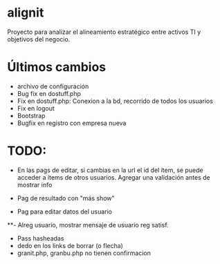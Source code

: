 # alignit

Proyecto para analizar el alineamiento estratégico entre activos TI y objetivos del negocio.



Últimos cambios
===============
- archivo de configuración
- Bug fix en dostuff.php
- Fix en dostuff.php: Conexion a la bd, recorrido de todos los usuarios
- Fix en logout
- Bootstrap
- Bugfix en registro con empresa nueva

TODO:
=====
- En las pags de editar, si cambias en la url el id del ítem, se puede acceder a ítems de otros usuarios. Agregar una validación antes de mostrar info

- Pag de resultado con "más show"
- Pag para editar datos del usuario

**- Alreg usuario, mostrar mensaje de usuario reg satisf.

- Pass hasheadas
- dedo en los links de borrar (o flecha)
- granit.php, granbu.php no tienen confirmacion

